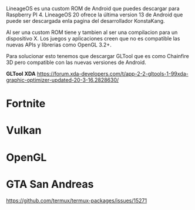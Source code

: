 LineageOS es una custom ROM de Android que puedes descargar para Raspberry PI 4. LineageOS 20 ofrece la última version 13 de Android que puede ser descargada enla pagina del desarrollador KonstaKang. 

Al ser una custom ROM tiene y tambien al ser una compilacion para un dispositivo X. Los juegos y aplicaciones creen que no es compatible las nuevas APIs y librerias como OpenGL 3.2+.

Para solucionar esto tenemos que descargar GLTool que es como Chainfire 3D pero compatible con las nuevas versiones de Android. 

**GLTool XDA**
https://forum.xda-developers.com/t/app-2-2-gltools-1-99xda-graphic-optimizer-updated-20-3-16.2828630/

# Fortnite

# Vulkan

# OpenGL

# GTA San Andreas

https://github.com/termux/termux-packages/issues/15271
